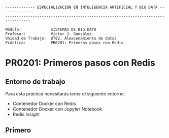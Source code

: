 ```
------------- ESPECIALIZACIÓN EN INTELIGENCIA ARTIFICIAL Y BIG DATA -------------
---------------------------------------------------------------------------------

Módulo:             SISTEMAS DE BIG DATA
Profesor:           Víctor J. González
Unidad de Trabajo:  UT02. Almacenamiento de datos
Práctica:           PR0201: Primeros pasos con Redis
```


# PR0201: Primeros pasos con Redis

## Entorno de trabajo

Para esta práctica necesitarás tener el siguiente entorno:

- Contenedor Docker con Redis
- Contenedor Docker con Jupyter Notebook
- Redis Insight

## Primero